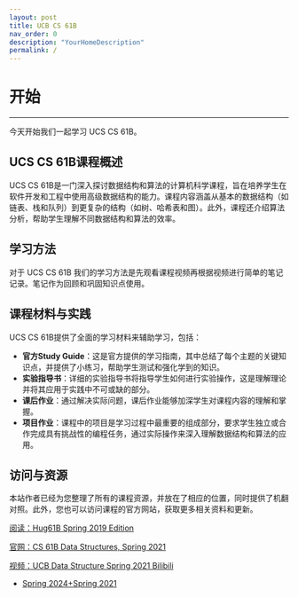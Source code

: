 ```yaml
---
layout: post
title: UCB CS 61B
nav_order: 0
description: "YourHomeDescription"
permalink: /
---
```



# 开始


---

今天开始我们一起学习 UCS CS 61B。

## UCS CS 61B课程概述
UCS CS 61B是一门深入探讨数据结构和算法的计算机科学课程，旨在培养学生在软件开发和工程中使用高级数据结构的能力。课程内容涵盖从基本的数据结构（如链表、栈和队列）到更复杂的结构（如树、哈希表和图）。此外，课程还介绍算法分析，帮助学生理解不同数据结构和算法的效率。

## 学习方法
对于 UCS CS 61B 我们的学习方法是先观看课程视频再根据视频进行简单的笔记记录。笔记作为回顾和巩固知识点使用。

## 课程材料与实践
UCS CS 61B提供了全面的学习材料来辅助学习，包括：

- **官方Study Guide**：这是官方提供的学习指南，其中总结了每个主题的关键知识点，并提供了小练习，帮助学生测试和强化学到的知识。
- **实验指导书**：详细的实验指导书将指导学生如何进行实验操作，这是理解理论并将其应用于实践中不可或缺的部分。
- **课后作业**：通过解决实际问题，课后作业能够加深学生对课程内容的理解和掌握。
- **项目作业**：课程中的项目是学习过程中最重要的组成部分，要求学生独立或合作完成具有挑战性的编程任务，通过实际操作来深入理解数据结构和算法的应用。

## 访问与资源
本站作者已经为您整理了所有的课程资源，并放在了相应的位置，同时提供了机翻对照。此外，您也可以访问课程的官方网站，获取更多相关资料和更新。


[阅读：Hug61B Spring 2019 Edition](https://joshhug.gitbooks.io/hug61b/content/)

[官网：CS 61B Data Structures, Spring 2021](https://sp21.datastructur.es/)

[视频：UCB Data Structure Spring 2021 Bilibili](https://www.bilibili.com/video/BV1q3411V7rS?p=1&vd_source=be5a8ad6859e70853a7cfb16c669115d)
- [Spring 2024+Spring 2021](https://www.bilibili.com/video/BV1QP4y1u7jv/?spm_id_from=333.337.search-card.all.click&vd_source=be5a8ad6859e70853a7cfb16c669115d)
